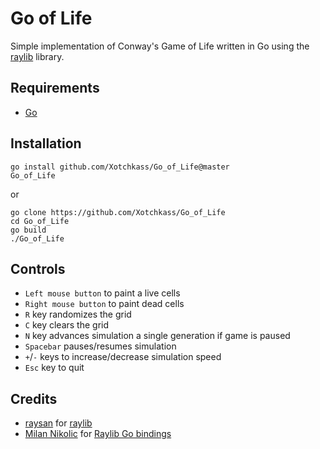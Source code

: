 
# Go of Life

Simple implementation of Conway's Game of Life written in Go using the [raylib](https://www.raylib.com/) library.

## Requirements

- [Go](https://golang.org/doc/install)


## Installation


```shell
go install github.com/Xotchkass/Go_of_Life@master
Go_of_Life
```

or

```shell
go clone https://github.com/Xotchkass/Go_of_Life
cd Go_of_Life
go build
./Go_of_Life
```


## Controls

- `Left mouse button` to paint a live cells
- `Right mouse button` to paint dead cells
- `R` key randomizes the grid
- `C` key clears the grid
- `N` key advances simulation a single generation if game is paused
- `Spacebar` pauses/resumes simulation
- `+`/`-` keys to increase/decrease simulation speed
- `Esc` key to quit

## Credits

- [raysan](https://github.com/raysan5) for [raylib](https://github.com/raysan5/raylib)
- [Milan Nikolic](https://github.com/gen2brain)  for [Raylib Go bindings](https://github.com/gen2brain/raylib-go)
